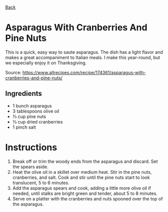 
[Back](../../index.md)
# Asparagus With Cranberries And Pine Nuts


This is a quick, easy way to saute asparagus. The dish has a light flavor and makes a great accompaniment to Italian meals. I make this year-round, but we especially enjoy it on Thanksgiving.

Source: https://www.allrecipes.com/recipe/174361/asparagus-with-cranberries-and-pine-nuts/

## Ingredients

- 1 bunch asparagus
- 3 tablespoons olive oil
- ⅓ cup pine nuts
- ⅓ cup dried cranberries
- 1 pinch salt

# Instructions

1. Break off or trim the woody ends from the asparagus and discard. Set the spears aside.
2. Heat the olive oil in a skillet over medium heat. Stir in the pine nuts, cranberries, and salt. Cook and stir until the pine nuts start to look translucent, 5 to 6 minutes.
3. Add the asparagus spears and cook, adding a little more olive oil if needed, until stalks are bright green and tender, about 5 to 8 minutes.
4. Serve on a platter with the cranberries and nuts spooned over the top of the asparagus.
